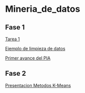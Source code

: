 # Mineria_de_datos

## Fase 1

[Tarea 1 ](https://github.com/OviedoMarco/Mineria_de_datos/blob/main/Equipo_9-Ejercicio%20base%20de%20datos.pptx.pdf)

[Ejemplo de limpieza de datos](https://github.com/OviedoMarco/Mineria_de_datos/blob/Proyectos/Ej_Limpieza_Equipo09%20.ipynb)

[Primer avance del PIA](https://github.com/OviedoMarco/Mineria_de_datos/blob/Proyectos/Avance1_PIA_Equipo09.ipynb)

## Fase 2

[Presentacion Metodos K-Means](https://github.com/OviedoMarco/Mineria_de_datos)
